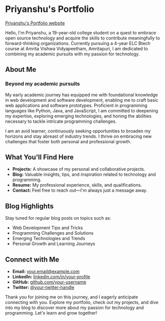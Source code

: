 # Priyanshu's Portfolio

[Priyanshu's Portfolio website](https://priyanshu0463.github.io/puffer/)

Hello, I'm Priyanshu, a 19-year-old college student on a quest to embrace open source technology and acquire the skills to contribute meaningfully to forward-thinking organizations. Currently pursuing a 4-year ELC Btech course at Amrita Vishwa Vidyapeetham, Amritapuri, I am dedicated to combining my academic pursuits with my passion for technology.

## About Me

### Beyond my academic pursuits

My early academic journey has equipped me with foundational knowledge in web development and software development, enabling me to craft basic web applications and software prototypes. Proficient in programming languages like Python, Java, and JavaScript, I am committed to deepening my expertise, exploring emerging technologies, and honing the abilities necessary to tackle intricate programming challenges.

I am an avid learner, continuously seeking opportunities to broaden my horizons and stay abreast of industry trends. I thrive on embracing new challenges that foster both personal and professional growth.

## What You'll Find Here

- **Projects:** A showcase of my personal and collaborative projects.
- **Blog:** Valuable insights, tips, and inspiration related to technology and programming.
- **Resume:** My professional experience, skills, and qualifications.
- **Contact:** Feel free to reach out—I'm always just a message away.


## Blog Highlights

Stay tuned for regular blog posts on topics such as:

- Web Development Tips and Tricks
- Programming Challenges and Solutions
- Emerging Technologies and Trends
- Personal Growth and Learning Journeys

## Connect with Me

- **Email:** [your.email@example.com](mailto:your.email@example.com)
- **LinkedIn:** [linkedin.com/in/your-profile](https://www.linkedin.com/in/your-profile)
- **GitHub:** [github.com/your-username](https://github.com/your-username)
- **Twitter:** [@your-twitter-handle](https://twitter.com/your-twitter-handle)

Thank you for joining me on this journey, and I eagerly anticipate connecting with you. Explore my portfolio, check out my projects, and dive into my blog to discover more about my passion for technology and programming. Let's learn and grow together!
